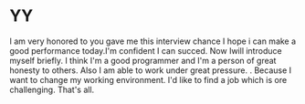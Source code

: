 # YY
I am very honored to you gave me this interview chance I hope i can make a good performance today.I'm confident I can succed. Now Iwill introduce myself briefly.
  I think I'm a good programmer and I'm a person of great honesty to others. Also I am able to work under great pressure.
  . Because I want to change my working environment. I'd like to find a job which is ore challenging.
  That's all.

    
